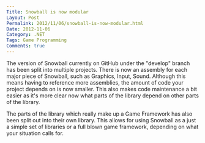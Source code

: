 ```yaml
---
Title: Snowball is now modular
Layout: Post
Permalink: 2012/11/06/snowball-is-now-modular.html
Date: 2012-11-06
Category: .NET
Tags: Game Programming 
Comments: true
---
```


The version of Snowball currently on GitHub under the "develop" branch has been split into multiple projects. There is now an assembly for each major piece of Snowball, such as Graphics, Input, Sound. Although this means having to reference more assemblies, the amount of code your project depends on is now smaller. This also makes code maintenance a bit easier as it's more clear now what parts of the library depend on other parts of the library.

The parts of the library which really make up a Game Framework has also been split out into their own library. This allows for using Snowball as a just a simple set of libraries or a full blown game framework, depending on what your situation calls for.

